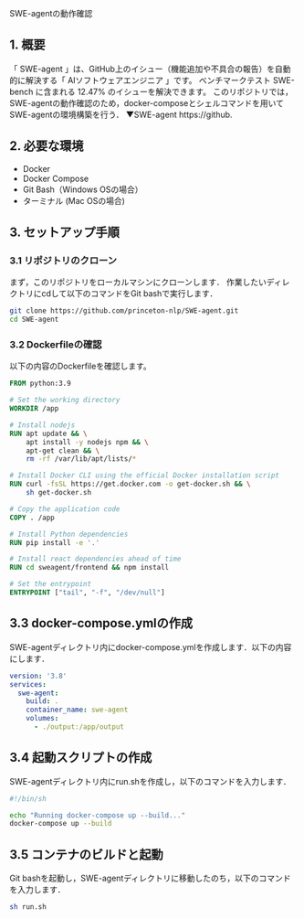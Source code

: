 SWE-agentの動作確認

## 1. 概要

「 SWE-agent 」は、GitHub上のイシュー（機能追加や不具合の報告）を自動的に解決する「 AIソフトウェアエンジニア 」です。
ベンチマークテスト SWE-bench に含まれる 12.47% のイシューを解決できます。
このリポジトリでは，SWE-agentの動作確認のため，docker-composeとシェルコマンドを用いてSWE-agentの環境構築を行う．
▼SWE-agent
https://github.

## 2. 必要な環境

- Docker
- Docker Compose
- Git Bash（Windows OSの場合）
- ターミナル (Mac OSの場合)

## 3. セットアップ手順

### 3.1 リポジトリのクローン

まず，このリポジトリをローカルマシンにクローンします．
作業したいディレクトリにcdして以下のコマンドをGit bashで実行します．

```sh
git clone https://github.com/princeton-nlp/SWE-agent.git
cd SWE-agent
```

### 3.2 Dockerfileの確認

以下の内容のDockerfileを確認します。

```Dockerfile
FROM python:3.9

# Set the working directory
WORKDIR /app

# Install nodejs
RUN apt update && \
    apt install -y nodejs npm && \
    apt-get clean && \
    rm -rf /var/lib/apt/lists/*

# Install Docker CLI using the official Docker installation script
RUN curl -fsSL https://get.docker.com -o get-docker.sh && \
    sh get-docker.sh

# Copy the application code
COPY . /app

# Install Python dependencies
RUN pip install -e '.'

# Install react dependencies ahead of time
RUN cd sweagent/frontend && npm install

# Set the entrypoint
ENTRYPOINT ["tail", "-f", "/dev/null"]
```

## 3.3 docker-compose.ymlの作成

SWE-agentディレクトリ内にdocker-compose.ymlを作成します．以下の内容にします．

```yml
version: '3.8'
services:
  swe-agent:
    build: .
    container_name: swe-agent
    volumes:
      - ./output:/app/output
```

## 3.4 起動スクリプトの作成

SWE-agentディレクトリ内にrun.shを作成し，以下のコマンドを入力します．

```sh
#!/bin/sh

echo "Running docker-compose up --build..."
docker-compose up --build
```

## 3.5 コンテナのビルドと起動

Git bashを起動し，SWE-agentディレクトリに移動したのち，以下のコマンドを入力します．

```sh
sh run.sh
```